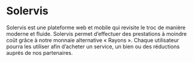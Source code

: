 # Solervis
Solervis est une plateforme web et mobile qui revisite le troc de manière moderne et fluide. Solervis permet d’effectuer des prestations à moindre coût grâce à notre monnaie alternative « Rayons ». Chaque utilisateur pourra les utiliser afin d’acheter un service, un bien ou des réductions auprès de nos partenaires.

